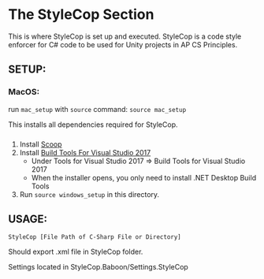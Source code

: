 # The StyleCop Section
This is where StyleCop is set up and executed. StyleCop is a code style enforcer for C# code to be used for Unity projects in AP CS Principles.

## SETUP:
### MacOS:
  run ```mac_setup``` with ```source``` command:
    ``source mac_setup``

  This installs all dependencies required for StyleCop.

### 
  1. Install [Scoop](https://scoop.sh/)
  2. Install [Build Tools For Visual Studio 2017](https://visualstudio.microsoft.com/downloads/)
      * Under Tools for Visual Studio 2017 => Build Tools for Visual Studio 2017
      * When the installer opens, you only need to install .NET Desktop Build Tools
  3. Run `source windows_setup` in this directory.

## USAGE:
  `StyleCop [File Path of C-Sharp File or Directory]`

  Should export .xml file in StyleCop folder.

  Settings located in StyleCop.Baboon/Settings.StyleCop

